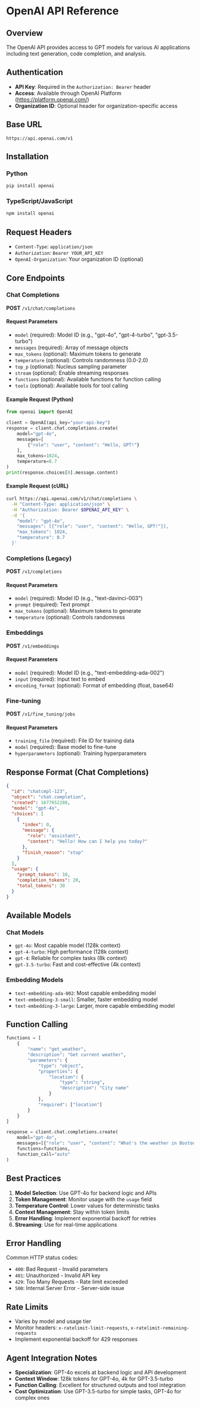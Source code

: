 # OpenAI API Reference

## Overview
The OpenAI API provides access to GPT models for various AI applications including text generation, code completion, and analysis.

## Authentication
- **API Key**: Required in the `Authorization: Bearer` header
- **Access**: Available through OpenAI Platform (https://platform.openai.com/)
- **Organization ID**: Optional header for organization-specific access

## Base URL
```
https://api.openai.com/v1
```

## Installation

### Python
```bash
pip install openai
```

### TypeScript/JavaScript
```bash
npm install openai
```

## Request Headers
- `Content-Type`: `application/json`
- `Authorization`: `Bearer YOUR_API_KEY`
- `OpenAI-Organization`: Your organization ID (optional)

## Core Endpoints

### Chat Completions
**POST** `/v1/chat/completions`

#### Request Parameters
- `model` (required): Model ID (e.g., "gpt-4o", "gpt-4-turbo", "gpt-3.5-turbo")
- `messages` (required): Array of message objects
- `max_tokens` (optional): Maximum tokens to generate
- `temperature` (optional): Controls randomness (0.0-2.0)
- `top_p` (optional): Nucleus sampling parameter
- `stream` (optional): Enable streaming responses
- `functions` (optional): Available functions for function calling
- `tools` (optional): Available tools for tool calling

#### Example Request (Python)
```python
from openai import OpenAI

client = OpenAI(api_key="your-api-key")
response = client.chat.completions.create(
    model="gpt-4o",
    messages=[
        {"role": "user", "content": "Hello, GPT!"}
    ],
    max_tokens=1024,
    temperature=0.7
)
print(response.choices[0].message.content)
```

#### Example Request (cURL)
```bash
curl https://api.openai.com/v1/chat/completions \
  -H "Content-Type: application/json" \
  -H "Authorization: Bearer $OPENAI_API_KEY" \
  -d '{
    "model": "gpt-4o",
    "messages": [{"role": "user", "content": "Hello, GPT!"}],
    "max_tokens": 1024,
    "temperature": 0.7
  }'
```

### Completions (Legacy)
**POST** `/v1/completions`

#### Request Parameters
- `model` (required): Model ID (e.g., "text-davinci-003")
- `prompt` (required): Text prompt
- `max_tokens` (optional): Maximum tokens to generate
- `temperature` (optional): Controls randomness

### Embeddings
**POST** `/v1/embeddings`

#### Request Parameters
- `model` (required): Model ID (e.g., "text-embedding-ada-002")
- `input` (required): Input text to embed
- `encoding_format` (optional): Format of embedding (float, base64)

### Fine-tuning
**POST** `/v1/fine_tuning/jobs`

#### Request Parameters
- `training_file` (required): File ID for training data
- `model` (required): Base model to fine-tune
- `hyperparameters` (optional): Training hyperparameters

## Response Format (Chat Completions)
```json
{
  "id": "chatcmpl-123",
  "object": "chat.completion",
  "created": 1677652288,
  "model": "gpt-4o",
  "choices": [
    {
      "index": 0,
      "message": {
        "role": "assistant",
        "content": "Hello! How can I help you today?"
      },
      "finish_reason": "stop"
    }
  ],
  "usage": {
    "prompt_tokens": 10,
    "completion_tokens": 20,
    "total_tokens": 30
  }
}
```

## Available Models

### Chat Models
- `gpt-4o`: Most capable model (128k context)
- `gpt-4-turbo`: High performance (128k context)
- `gpt-4`: Reliable for complex tasks (8k context)
- `gpt-3.5-turbo`: Fast and cost-effective (4k context)

### Embedding Models
- `text-embedding-ada-002`: Most capable embedding model
- `text-embedding-3-small`: Smaller, faster embedding model
- `text-embedding-3-large`: Larger, more capable embedding model

## Function Calling
```python
functions = [
    {
        "name": "get_weather",
        "description": "Get current weather",
        "parameters": {
            "type": "object",
            "properties": {
                "location": {
                    "type": "string",
                    "description": "City name"
                }
            },
            "required": ["location"]
        }
    }
]

response = client.chat.completions.create(
    model="gpt-4o",
    messages=[{"role": "user", "content": "What's the weather in Boston?"}],
    functions=functions,
    function_call="auto"
)
```

## Best Practices
1. **Model Selection**: Use GPT-4o for backend logic and APIs
2. **Token Management**: Monitor usage with the `usage` field
3. **Temperature Control**: Lower values for deterministic tasks
4. **Context Management**: Stay within token limits
5. **Error Handling**: Implement exponential backoff for retries
6. **Streaming**: Use for real-time applications

## Error Handling
Common HTTP status codes:
- `400`: Bad Request - Invalid parameters
- `401`: Unauthorized - Invalid API key
- `429`: Too Many Requests - Rate limit exceeded
- `500`: Internal Server Error - Server-side issue

## Rate Limits
- Varies by model and usage tier
- Monitor headers: `x-ratelimit-limit-requests`, `x-ratelimit-remaining-requests`
- Implement exponential backoff for 429 responses

## Agent Integration Notes
- **Specialization**: GPT-4o excels at backend logic and API development
- **Context Window**: 128k tokens for GPT-4o, 4k for GPT-3.5-turbo
- **Function Calling**: Excellent for structured outputs and tool integration
- **Cost Optimization**: Use GPT-3.5-turbo for simple tasks, GPT-4o for complex ones